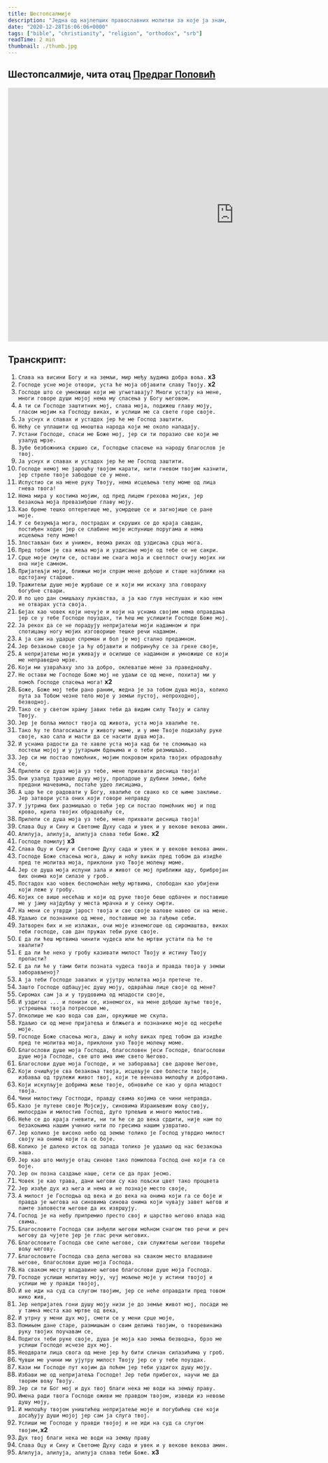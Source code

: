 ```yaml
---
title: Шестопсалмије
description: "Једна од најлепших православних молитви за које ја знам, чита отац Предраг Поповић"
date: "2020-12-28T16:06:06+0000"
tags: ["bible", "christianity", "religion", "orthodox", "srb"]
readTime: 2 min
thumbnail: ./thumb.jpg
---
```


## Шестопсалмије, чита отац [Предраг Поповић](https://www.youtube.com/channel/UCemJnziIY4jC8HfH1vqxhzw)

<iframe width="1031" height="580" src="https://www.youtube.com/embed/s8Ulr6HgdLE?list=PLeXpWRgWgS3w5GS0h2yHdQEdinu9bgDmc" frameborder="0" allow="accelerometer; autoplay; clipboard-write; encrypted-media; gyroscope; picture-in-picture" allowfullscreen></iframe>

## Транскрипт:

1. `Слава на висини Богу и на земљи, мир међу људима добра воља.` **x3**
2. `Господе усне моје отвори, уста ће моја објавити славу Твоју.` **x2**
3. `Господе што се умножише који ме угњетавају? Многи устају на мене, многи говоре души мојој нема му спасења у Богу његовом.`
4. `А ти си Господе заштитник мој, слава моја, подижеш главу моју, гласом мојим ка Господу виках, и услиши ме са свете горе своје.`
5. `Ја уснух и спавах и устадох јер ће ме Господ заштити.`
6. `Нећу се уплашити од мноштва народа који ме около нападају.`
7. `Устани Господе, спаси ме Боже мој, јер си ти поразио све који ме узалуд мрзе.`
8. `Зубе безбожника скршио си, Господње спасење на народу благослов је твој.`
9. `Ја уснух и спавах и устадох јер ће ме Господ заштити.`
10. `Господе немој ме јарошћу твојом карати, нити гневом твојим казнити, јер стреле твоје забодоше се у мене.`
11. `Испустио си на мене руку Твоју, нема исцељења телу моме од лица гнева твога!`
12. `Нема мира у костима мојим, од пред лицем грехова мојих, јер безакоња моја превазиђоше главу моју.`
13. `Као бреме тешко оптеретише ме, усмрдеше се и загнојише се ране моје.`
14. `У се безумљја мога, пострадах и скруших се до краја савдан, постиђен ходих јер се слабине моје испунише поругама и нема исцељења телу моме!`
15. `Злостављан бих и унижен, веома риках од уздисања срца мога.`
16. `Пред тобом је сва жеља моја и уздисање моје од тебе се не сакри.`
17. `Срце моје смути се, остави ме снага моја и светлост очију мојих ни она није самном.`
18. `Пријатељји моји, ближњи моји спрам мене дођоше и сташе најближи на одстојану стадоше.`
19. `Тражитељи душе моје журбаше се и који ми искаху зла говораху богубне ствари.`
20. `И по цео дан смишљаху лукавства, а ја као глув неслушах и као нем не отварах уста своја.`
21. `Бејах као човек који нечује и који на уснама својим нема оправдања јер се у тебе Господе поуздах, ти ћеш ме услишити Господе Боже мој.`
22. `Ја рекох да се не порадују непријатељи моји надамном и при спотицању ногу мојих изговорише тешке речи надамом.`
23. `А ја сам на ударце спреман и бол је мој стално предамном.`
24. `Јер безакоње своје ја ћу објавити и побринућу се за грехе своје,`
25. `А непријатељи моји уживају и осилише се надамном и умножише се који ме неправедно мрзе.`
26. `Који ми узвраћаху зло за добро, оклеватше мене за праведношћу.`
27. `Не остави ме Господе Боже мој не удаљи се од мене, похитај ми у помоћ Господе спасења мога!` **x2**
28. `Боже, Боже мој теби рано раним, жедна је за тобом душа моја, колико пута за Тобом чезне тело моје у земљи пустој, непроходној, безводној.`
29. `Тако се у светом храму јавих теби да видим силу Твоју и салву Твоју.`
30. `Јер је болља милост твоја од живота, уста моја хвалиће те.`
31. `Тако ћу те благосиљати у животу моме, и у име Твоје подизаћу руке своје, као сала и масти да се насити душа моја.`
32. `И уснама радости да те хавле уста моја кад би те спомињао на постељи мојој и у јутарњим бдењима и о теби резмишљао.`
33. `Јер си ми постао помоћник, мојим покровом крила твојих обрадоваћу се,`
34. `Прилепи се душа моја уз тебе, мене прихвати десница твоја!`
35. `Они узалуд тразише душу моју, пропадоше у дубини земље, биће предани мачевима, постаће удео лисицама,`
36. `А цар ће се радовати у Богу, хвалиће се свако ко се њиме заклиње. Јер затвори уста оних који говоре неправду`
37. `У јутрима бих размишљао о теби јер си постао помоћник мој и под крово, крила твојих обрадоваћу се,`
38. `Прилепи се душа моја уз тебе, мене прихвати десница твоја!`
39. `Слава Оцу и Сину и Светоме Духу сада и увек и у векове векова амин.`
40. `Алилуја, алилуја, алилуја слава теби Боже.` **x2**
41. `Господе помилуј` **x3**
42. `Слава Оцу и Сину и Светоме Духу сада и увек и у векове векова амин.`
43. `Господе Боже спасења мога, дању и ноћу виках пред тобом да изидће пред те молитва моја, приклони ухо Твоје молењу моме.`
44. `Јер се душа моја испуни зала и живот се мој приближи аду, брибројан бих онима који силазе у гроб.`
45. `Постадох као човек беспомоћан међу мртвима, слободан као убијени који леже у гробу.`
46. `Којих се више несећаш и који од руке твоје беше одбачен и поставише ме у јаму најдубљу у места мрачна и у сенку смрти.`
47. `На мени се утврди јарост твоја и све своје валове навео си на мене.`
48. `Удаљио си познанике од мене, поставише ме за гађење себи.`
49. `Затворен бих и не излажах, очи моје изнемогоше од сиромаштва, виках теби господе, сав дан пружах теби руке своје.`
50. `Е да ли ћеш мртвима чинити чудеса или ће мртви устати па ће те хвалити?`
51. `Е да ли ће неко у гробу казивати милост Твоју и истину Твоју пропасти?`
52. `Е да ли ће у тами бити позната чудеса твоја и правда твоја у земљи заборављеној?`
53. `А ја теби Господе завапих и ујутру молитва моја претече те.`
54. `Зашто Господе одбацујес душу моју, одвраћаш лице своје од мене?`
55. `Сиромах сам ја и у трудовима од младости своје,`
56. `И уздигох ... и понизи се, изнемогох, на мене дођоше љутње твоје, устрешења твоја потресоше ме,`
57. `Опколише ме као вода сав дан, оркужише ме скупа. `
58. `Удаљио си од мене пријатеља и блжњега и познанике моје од несреће моје.`
59. `Господе Боже спасења мога, дању и ноћу виках пред тобом да изидће пред те молитва моја, приклони ухо Твоје молењу моме.`
60. `Благослови душе моја Господа, благословен јеси Господе, благослови душе моја Господе, све што има име свето Његово.`
61. `Благослови душе моја Господе, и не заборављај све дарове Његове,`
62. `Који очишћује сва безакоња твоја, исцељује све болести твоје, избавља од трулежи живот твој, који те венчава милошћу и добротама.`
63. `Који искупљује добрима жеље твоје, обновиће се као у орла младост твоја.`
64. `Чини милостињу Гостподи, правду свима којима се чини неправда.`
65. `Казо је путеве своје Мојсију, синовима Израиљевим вољу своју, милосрдан и милостив Господ, дуго трпељив и много милостив.`
66. `Неће се до краја гневити, ни ти ће се до века срдити, није нам по безакоњима нашим учинио нити по гресима нашим узвратио.`
67. `Јер колико је високо небо од земље толико је Господ утврдио милост своју на онима који га се боје.`
68. `Колико је далеко исток од запада толико је удаљио од нас безакоња наша.`
69. `Јер као што милује отац синове тако помилова Господ оне који га се боје.`
70. `Јер он позна саздање наше, сети се да прах јесмо.`
71. `Човек је као трава, дани његови су као пољски цвет тако процвета`
72. `Јер изађе дух из њега и нема и не познаје место своје,`
73. `А милост је Господња од века и до века на онима који га се боје и правда је његова на синовима синова онима који чувају завет његов и памте заповести његове да их извршују.`
74. `Господ је на небу припремио престо свој и царство његово влада над свима.`
75. `Благословите Господа сви анђели његови моћном снагом тво речи и реч његову да чујете јер је глас речи његових.`
76. `Благословите Господа све силе његове, сви служитељи његови творећи вољу његову.`
77. `Благословите Господа сва дела његова на сваком место владавине његове, благослови душе моја Господа.`
78. `На сваком месту владавине његове благослови душе моја Господа.`
79. `Господе услиши молитву моју, чуј мољење моје у истини твојој и услиши ме у правди твојој,`
80. `И не иди на суд са слугом твојим, јер се неће оправдати пред товом нико жив,`
81. `Јер непријатељ гони душу моју низи је до земље живот мој, посади ме у тамна места као мртве од века,`
82. `И утрну у мени дух мој, смети се у мени срце моје,`
83. `Помињем дане старе, размишњам о свим делима твојим, о творевинама руку твојих поучавам се,`
84. `Подигох теби руке своје, душа је моја као земља безводна, брзо ме услиши Господе исчезе дух мој.`
85. `Неодврати лица свога од мене јер ћу бити сличан силазићима у гроб.`
86. `Чувши ме учини ми ујутру милост Твоју јер се у тебе поуздах.`
87. `Кази ми Господе пут којим да поћем јер теби уздигох душу моју.`
88. `Избави ме од непријатеља Господе! Јер теби прибегох, научи ме да творим вољу Твоју.`
89. `Јер си ти Бог мој и дух твој благи нека ме води на земљу праву.`
90. `Имена ради твога Господе оживи ме правдом твојом, изведи из невоље душу моју,`
91. `И милошћу твојом уништићеш непријатеље моје и погубићеш све који досађују души мојој јер сам ја слуга твој.`
92. `Услиши ме Господе у правди твојој и не иди на суд са слугом твојим,`**x2**
93. `Дух твој благи нека ме води на земљу праву`
94. `Слава Оцу и Сину и Светоме Духу сада и увек и у векове векова амин.`
95. `Алилуја, алилуја, алилуја слава теби Боже.` **x3**
